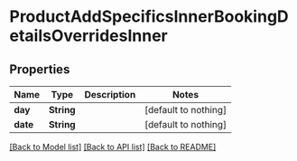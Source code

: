 # ProductAddSpecificsInnerBookingDetailsOverridesInner


## Properties
Name | Type | Description | Notes
------------ | ------------- | ------------- | -------------
**day** | **String** |  | [default to nothing]
**date** | **String** |  | [default to nothing]


[[Back to Model list]](../README.md#models) [[Back to API list]](../README.md#api-endpoints) [[Back to README]](../README.md)


